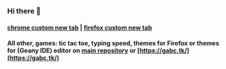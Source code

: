 ### Hi there 👋



#### [chrome custom new tab](https://github.com/gabc123123/gabc123123.github.io/tree/main/other/chrome-custom-new-tab/) | [firefox custom new tab](https://github.com/gabc123123/gabc123123.github.io/tree/main/firefox-extensions/firefox-custom-new-tab/)

#### All other, games: tic tac toe, typing speed, themes for Firefox or themes for (Geany IDE) editor on [main repository](https://github.com/gabc123123/gabc123123.github.io) or [https://gabc.tk/](https://gabc.tk/)


<!--
**gabc123123/gabc123123** is a ✨ _special_ ✨ repository because its `README.md` (this file) appears on your GitHub profile.

Here are some ideas to get you started:

- 🔭 I’m currently working on ...
- 🌱 I’m currently learning ...
- 👯 I’m looking to collaborate on ...
- 🤔 I’m looking for help with ...
- 💬 Ask me about ...
- 📫 How to reach me: ...
- 😄 Pronouns: ...
- ⚡ Fun fact: ...
-->
